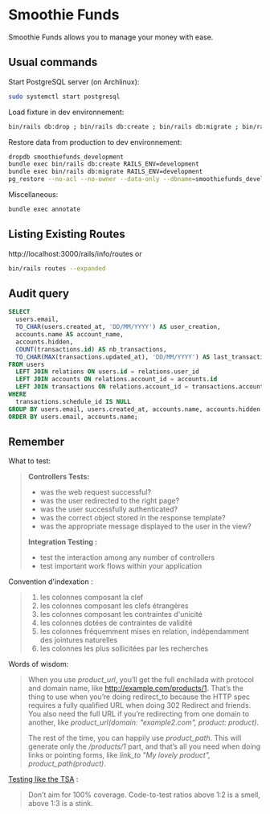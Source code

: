 # Smoothie Funds
Smoothie Funds allows you to manage your money with ease.


## Usual commands
Start PostgreSQL server (on Archlinux):
```sh
sudo systemctl start postgresql
```

Load fixture in dev environnement:
```sh
bin/rails db:drop ; bin/rails db:create ; bin/rails db:migrate ; bin/rails db:fixtures:load FIXTURES=users,accounts,categories,transactions,schedules,pending_users
```

Restore data from production to dev environnement:
```sh
dropdb smoothiefunds_development
bundle exec bin/rails db:create RAILS_ENV=development
bundle exec bin/rails db:migrate RAILS_ENV=development
pg_restore --no-acl --no-owner --data-only --dbname=smoothiefunds_development db.dump
```

Miscellaneous:
```sh
bundle exec annotate
```


## Listing Existing Routes
http://localhost:3000/rails/info/routes
or
```sh
bin/rails routes --expanded
```


## Audit query
```sql
SELECT
  users.email,
  TO_CHAR(users.created_at, 'DD/MM/YYYY') AS user_creation,
  accounts.name AS account_name,
  accounts.hidden,
  COUNT(transactions.id) AS nb_transactions,
  TO_CHAR(MAX(transactions.updated_at), 'DD/MM/YYYY') AS last_transaction
FROM users
  LEFT JOIN relations ON users.id = relations.user_id
  LEFT JOIN accounts ON relations.account_id = accounts.id
  LEFT JOIN transactions ON relations.account_id = transactions.account_id
WHERE
  transactions.schedule_id IS NULL
GROUP BY users.email, users.created_at, accounts.name, accounts.hidden
ORDER BY users.email, accounts.name;
```

## Remember
What to test:
> **Controllers Tests:**
> - was the web request successful?
> - was the user redirected to the right page?
> - was the user successfully authenticated?
> - was the correct object stored in the response template?
> - was the appropriate message displayed to the user in the view?
>
> **Integration Testing :**
> - test the interaction among any number of controllers
> - test important work flows within your application

Convention d'indexation :
> 1. les colonnes composant la clef
> 2. les colonnes composant les clefs étrangères
> 3. les colonnes composant les contraintes d'unicité
> 4. les colonnes dotées de contraintes de validité
> 5. les colonnes fréquemment mises en relation, indépendamment des jointures naturelles
> 6. les colonnes les plus sollicitées par les recherches

Words of wisdom:
> When you use *product_url*, you’ll get the full enchilada with protocol and
> domain name, like http://example.com/products/1. That’s the thing to use when
> you’re doing redirect_to because the HTTP spec requires a fully qualified URL
> when doing 302 Redirect and friends. You also need the full URL if you’re
> redirecting from one domain to another, like
> *product_url(domain: "example2.com", product: product)*.
>
> The rest of the time, you can happily use *product_path*. This will generate
> only the */products/1* part, and that’s all you need when doing links or
> pointing forms, like *link_to "My lovely product", product_path(product)*.

[Testing like the TSA](https://signalvnoise.com/posts/3159-testing-like-the-tsa) :
> Don’t aim for 100% coverage.
> Code-to-test ratios above 1:2 is a smell, above 1:3 is a stink.
